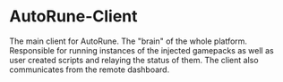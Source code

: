 # AutoRune-Client

The main client for AutoRune. The "brain" of the whole platform. Responsible for running instances of the injected gamepacks as well as user created scripts and relaying the status of them. The client also communicates from the remote dashboard.
